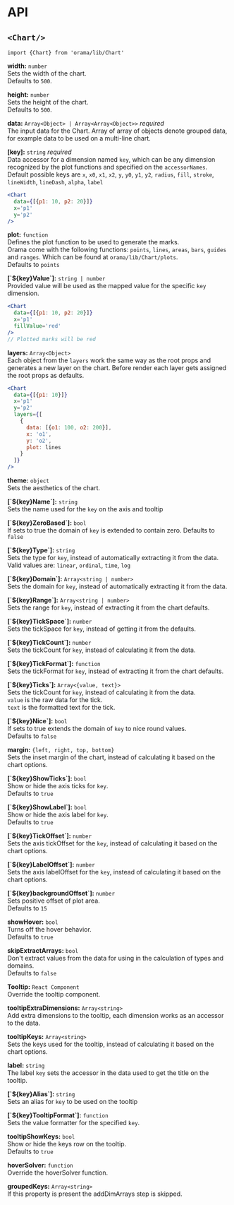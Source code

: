 # API

## `<Chart/>`
`import {Chart} from 'orama/lib/Chart'`

**width:** `number`  
Sets the width of the chart.  
Defaults to `500`.

**height:** `number`  
Sets the height of the chart.  
Defaults to `500`.

**data:** `Array<Object> | Array<Array<Object>>` *required*  
The input data for the Chart. Array of array of objects denote grouped data, for example data to be used on a multi-line chart.

**[key]:** `string` *required*  
Data accessor for a dimension named `key`, which can be any dimension recognized by the plot functions and specified on the `accessorNames`.  
Default possible keys are `x`, `x0`, `x1`, `x2`, `y`, `y0`, `y1`, `y2`, `radius`, `fill`, `stroke`, `lineWidth`, `lineDash`, `alpha`, `label`
```jsx
<Chart
  data={[{p1: 10, p2: 20}]}
  x='p1'
  y='p2'
/>
```

**plot:** `function`  
Defines the plot function to be used to generate the marks.  
Orama come with the following functions: `points`, `lines`, `areas`, `bars`, `guides` and `ranges`. Which can be found at `orama/lib/Chart/plots`.  
Defaults to `points`

**[\`${key}Value\`]:** `string | number`  
Provided value will be used as the mapped value for the specific `key` dimension.
```jsx
<Chart
  data={[{p1: 10, p2: 20}]}
  x='p1'
  fillValue='red'
/>
// Plotted marks will be red
```

**layers:** `Array<Object>`  
Each object from the `layers` work the same way as the root props and generates a new layer on the chart. Before render each layer gets assigned the root props as defaults.
```jsx
<Chart
  data={[{p1: 10}]}
  x='p1'
  y='p2'
  layers={[
    {
      data: [{o1: 100, o2: 200}],
      x: 'o1',
      y: 'o2',
      plot: lines
    }
  ]}
/>
```

**theme:** `object`  
Sets the aesthetics of the chart.

**[\`${key}Name\`]:** `string`  
Sets the name used for the `key` on the axis and tooltip

**[\`${key}ZeroBased\`]:** `bool`  
If sets to true the domain of `key` is extended to contain zero.
Defaults to `false`

**[\`${key}Type\`]:** `string`  
Sets the type for `key`, instead of automatically extracting it from the data.  
Valid values are: `linear`, `ordinal`, `time`, `log`

**[\`${key}Domain\`]:** `Array<string | number>`  
Sets the domain for `key`, instead of automatically extracting it from the data.

**[\`${key}Range\`]:** `Array<string | number>`  
Sets the range for `key`, instead of extracting it from the chart defaults.

**[\`${key}TickSpace\`]:** `number`  
Sets the tickSpace for `key`, instead of getting it from the defaults.  

**[\`${key}TickCount\`]:** `number`  
Sets the tickCount for `key`, instead of calculating it from the data.

**[\`${key}TickFormat\`]:** `function`  
Sets the tickFormat for `key`, instead of extracting it from the chart defaults.

**[\`${key}Ticks\`]:** `Array<{value, text}>`  
Sets the tickCount for `key`, instead of calculating it from the data.  
`value` is the raw data for the tick.  
`text` is the formatted text for the tick.

**[\`${key}Nice\`]:** `bool`  
If sets to true extends the domain of `key` to nice round values.  
Defaults to `false`

**margin:** `{left, right, top, bottom}`  
Sets the inset margin of the chart, instead of calculating it based on the chart options.

**[\`${key}ShowTicks\`]:** `bool`  
Show or hide the axis ticks for `key`.  
Defaults to `true`

**[\`${key}ShowLabel\`]:** `bool`  
Show or hide the axis label for `key`.  
Defaults to `true`

**[\`${key}TickOffset\`]:** `number`  
Sets the axis tickOffset for the `key`, instead of calculating it based on the chart options.

**[\`${key}LabelOffset\`]:** `number`  
Sets the axis labelOffset for the `key`, instead of calculating it based on the chart options.

**[\`${key}backgroundOffset\`]:** `number`  
Sets positive offset of plot area.  
Defaults to `15`

**showHover:** `bool`  
Turns off the hover behavior.  
Defaults to `true`

**skipExtractArrays:** `bool`  
Don't extract values from the data for using in the calculation of types and domains.  
Defaults to `false`

**Tooltip:** `React Component`  
Override the tooltip component.

**tooltipExtraDimensions:** `Array<string>`  
Add extra dimensions to the tooltip, each dimension works as an accessor to the data.

**tooltipKeys:** `Array<string>`  
Sets the keys used for the tooltip, instead of calculating it based on the chart options.

**label:** `string`  
The label `key` sets the accessor in the data used to get the title on the tooltip.

**[\`${key}Alias\`]:** `string`  
Sets an alias for `key` to be used on the tooltip

**[\`${key}TooltipFormat\`]:** `function`  
Sets the value formatter for the specified `key`.

**tooltipShowKeys:** `bool`  
Show or hide the keys row on the tooltip.  
Defaults to `true`

**hoverSolver:** `function`  
Override the hoverSolver function.

**groupedKeys:** `Array<string>`  
If this property is present the addDimArrays step is skipped.
